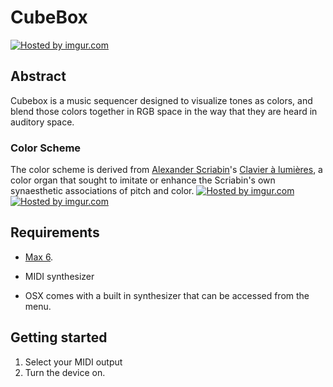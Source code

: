 # CubeBox

<a href="http://imgur.com/tiEYdQW"><img src="http://i.imgur.com/tiEYdQW.png" title="Hosted by imgur.com" /></a>


## Abstract

Cubebox is a music sequencer designed to visualize tones as colors, and blend those colors together in RGB space in the way that they are heard in auditory space.

### Color Scheme

The color scheme is derived from [Alexander Scriabin](http://en.wikipedia.org/wiki/Alexander_Scriabin)'s  [Clavier à lumières](http://en.wikipedia.org/wiki/Clavier_%C3%A0_lumi%C3%A8res), a color organ that sought to imitate or enhance the Scriabin's own synaesthetic associations of pitch and color.
<a href="http://imgur.com/QJRf39D"><img src="http://i.imgur.com/QJRf39D.png" title="Hosted by imgur.com" /></a>
<a href="http://imgur.com/0gg9TJF"><img src="http://i.imgur.com/0gg9TJF.png" title="Hosted by imgur.com" /></a>

## Requirements

* [Max 6](http://cycling74.com/products/max/). 

* MIDI synthesizer 
- OSX comes with a built in synthesizer that can be accessed from the menu.

## Getting started

1. Select your MIDI output 
2. Turn the device on.
